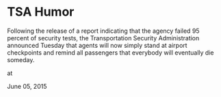 # TSA Humor
Following the release of a report indicating that the agency failed 95 percent of security tests, the Transportation Security Administration announced Tuesday that agents will now simply stand at airport checkpoints and remind all passengers that everybody will eventually die someday. 







at

June 05, 2015















